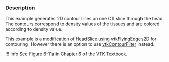 ### Description

This example generates 2D contour lines on one CT slice through the head. The contours correspond to density values of the tissues and are colored according to density value.

This example is a modification of [HeadSlice](https://lorensen.github.io/VTKExamples/site/Cxx/VisualizationAlgorithms/HeadSlice/) using [vtkFlyingEdges2D](https://www.vtk.org/doc/nightly/html/classvtkFlyingEdges2D.html) for contouring. However there is an option to use [vtkContourFilter](https://www.vtk.org/doc/nightly/html/classvtkContourFilter.html) instead.

!!! info
    See [Figure 6-11a](/VTKBook/06Chapter6/#Figure%206-11a) in [Chapter 6](/VTKBook/06Chapter6) of the [VTK Textbook](/VTKBook/01Chapter1/).
